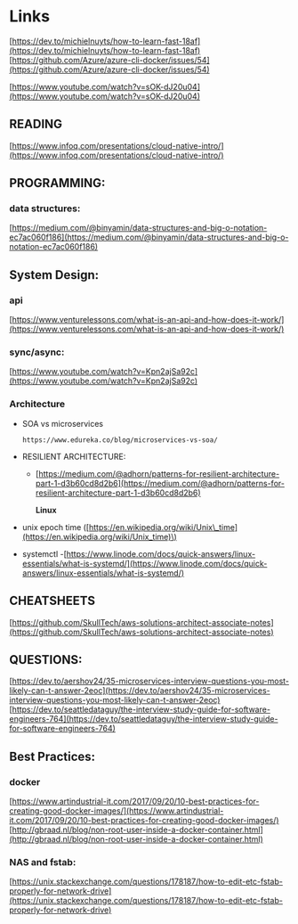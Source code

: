 # Links

[https://dev.to/michielnuyts/how-to-learn-fast-18af](https://dev.to/michielnuyts/how-to-learn-fast-18af) [https://github.com/Azure/azure-cli-docker/issues/54](https://github.com/Azure/azure-cli-docker/issues/54)

[https://www.youtube.com/watch?v=sOK-dJ20u04](https://www.youtube.com/watch?v=sOK-dJ20u04)

## READING

[https://www.infoq.com/presentations/cloud-native-intro/](https://www.infoq.com/presentations/cloud-native-intro/)

## PROGRAMMING:

### data structures:

[https://medium.com/@binyamin/data-structures-and-big-o-notation-ec7ac060f186](https://medium.com/@binyamin/data-structures-and-big-o-notation-ec7ac060f186)

## System Design:

### api

[https://www.venturelessons.com/what-is-an-api-and-how-does-it-work/](https://www.venturelessons.com/what-is-an-api-and-how-does-it-work/)

### sync/async:

[https://www.youtube.com/watch?v=Kpn2ajSa92c](https://www.youtube.com/watch?v=Kpn2ajSa92c)

### Architecture

* SOA vs microservices

  ```text
  https://www.edureka.co/blog/microservices-vs-soa/
  ```

* RESILIENT ARCHITECTURE:
  * [https://medium.com/@adhorn/patterns-for-resilient-architecture-part-1-d3b60cd8d2b6](https://medium.com/@adhorn/patterns-for-resilient-architecture-part-1-d3b60cd8d2b6)

    **Linux**
* unix epoch time \([https://en.wikipedia.org/wiki/Unix\_time](https://en.wikipedia.org/wiki/Unix_time)\)
* systemctl -[https://www.linode.com/docs/quick-answers/linux-essentials/what-is-systemd/](https://www.linode.com/docs/quick-answers/linux-essentials/what-is-systemd/)

## CHEATSHEETS

[https://github.com/SkullTech/aws-solutions-architect-associate-notes](https://github.com/SkullTech/aws-solutions-architect-associate-notes)

## QUESTIONS:

[https://dev.to/aershov24/35-microservices-interview-questions-you-most-likely-can-t-answer-2eoc](https://dev.to/aershov24/35-microservices-interview-questions-you-most-likely-can-t-answer-2eoc) [https://dev.to/seattledataguy/the-interview-study-guide-for-software-engineers-764](https://dev.to/seattledataguy/the-interview-study-guide-for-software-engineers-764)

## Best Practices:

### docker

[https://www.artindustrial-it.com/2017/09/20/10-best-practices-for-creating-good-docker-images/](https://www.artindustrial-it.com/2017/09/20/10-best-practices-for-creating-good-docker-images/) [http://gbraad.nl/blog/non-root-user-inside-a-docker-container.html](http://gbraad.nl/blog/non-root-user-inside-a-docker-container.html)

### NAS and fstab:

[https://unix.stackexchange.com/questions/178187/how-to-edit-etc-fstab-properly-for-network-drive](https://unix.stackexchange.com/questions/178187/how-to-edit-etc-fstab-properly-for-network-drive)

